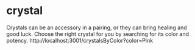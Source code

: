 # crystal
Crystals can be an accessory in a pairing, or they can bring healing and good luck. Choose the right crystal for you by searching for its color and potency.
http://localhost:3001/crystalsByColor?color=Pink
